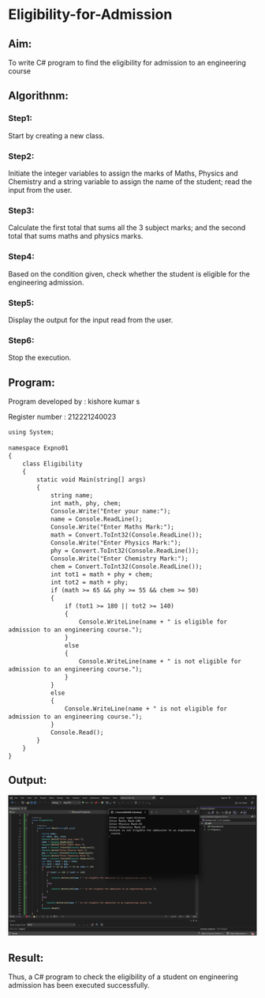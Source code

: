 # Eligibility-for-Admission

## Aim:
To write C# program to find the eligibility for admission to an engineering course

## Algorithnm:
### Step1:
Start by creating a new class.

### Step2:
Initiate the integer variables to assign the marks of Maths, Physics and Chemistry and a string variable to assign the name of the student; read the input from the user.

### Step3:
Calculate the first total that sums all the 3 subject marks; and the second total that sums maths and physics marks.

### Step4:
Based on the condition given, check whether the student is eligible for the engineering admission.

### Step5:
Display the output for the input read from the user.

### Step6:
Stop the execution.

## Program:
Program developed by : kishore kumar s

Register number : 212221240023
~~~
using System;

namespace Expno01
{
    class Eligibility
    {
        static void Main(string[] args)
        {
            string name;
            int math, phy, chem;
            Console.Write("Enter your name:");
            name = Console.ReadLine();
            Console.Write("Enter Maths Mark:");
            math = Convert.ToInt32(Console.ReadLine());
            Console.Write("Enter Physics Mark:");
            phy = Convert.ToInt32(Console.ReadLine());
            Console.Write("Enter Chemistry Mark:");
            chem = Convert.ToInt32(Console.ReadLine());
            int tot1 = math + phy + chem;
            int tot2 = math + phy;
            if (math >= 65 && phy >= 55 && chem >= 50)
            {
                if (tot1 >= 180 || tot2 >= 140)
                {
                    Console.WriteLine(name + " is eligible for admission to an engineering course.");
                }
                else
                {
                    Console.WriteLine(name + " is not eligible for admission to an engineering course.");
                }
            }
            else
            {
                Console.WriteLine(name + " is not eligible for admission to an engineering course.");
            }
            Console.Read();
        }
    }
}
~~~


## Output:
![](11.png)


## Result:

Thus, a C# program to check the eligibility of a student on engineering admission has been executed successfully.